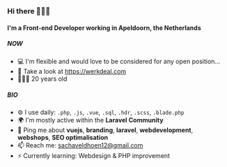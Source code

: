 ### Hi there 🙋🏼‍♂️

#### I'm a Front-end Developer working in Apeldoorn, the Netherlands

##### NOW

- 💻 I'm flexible and would love to be considered for any open position…
- 🏢 Take a look at https://werkdeal.com
- 🧑🏼‍💻 20 years old

##### BIO

- ⚙️ I use daily: `.php`, `.js`, `.vue`, `.sql`, `.hdr`, `.scss`, `.blade.php`
- 🌍 I'm mostly active within the **Laravel Community**
- 💬 Ping me about **vuejs**, **branding**, **laravel**, **webdevelopment**, **webshops**, **SEO optimalisation**
- 📫 Reach me: sachaveldhoen12@gmail.com
- ⚡️ Currently learning: Webdesign & PHP improvement
